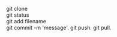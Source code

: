 
 
git clone    
git status  
git add filename   
git commit -m 'message'. 
git push. 
git pull. 



